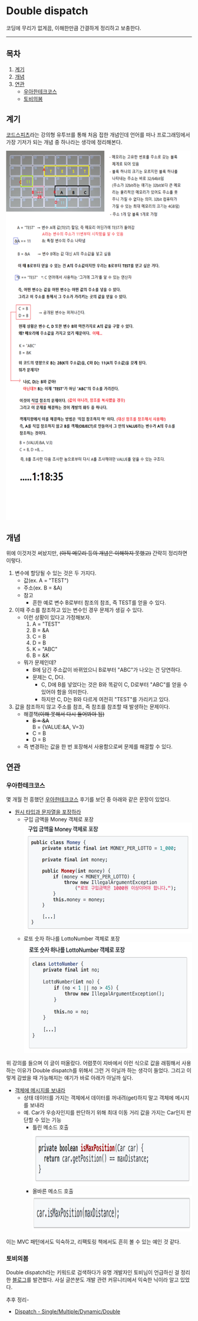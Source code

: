 Double dispatch
=====
코딩에 무리가 없게끔, 이해한만큼 간결하게 정리하고 보충한다.
- - -
## 목차
1. [계기](#계기)
2. [개념](#개념)
3. [연관](#연관)
	* [우아한테크코스](#우아한테크코스)
	* [토비의봄](#토비의봄)

## 계기
[코드스피츠](https://www.youtube.com/watch?v=0j_eGoF8Q98&t=4724s)라는 강의형 유투브를 통해 처음 접한 개념인데 언어를 떠나 프로그래밍에서 가장 기저가 되는 개념 중 하나라는 생각에 정리해본다.  

<img src="../../img/double_dispatch.png" width="500" height="1000"></br>


## 개념
위에 이것저것 써놨지만, ~~(아직 메모리 등의 개념은 이해하지 못했고)~~ 간략히 정리하면 이렇다. 

1. 변수에 할당될 수 있는 것은 두 가지다.
	* 값(ex. A = "TEST")
	* 주소(ex. B = &A)
	* 참고
		* 흔한 예로 변수 B로부터 참조의 참조, 즉 TEST를 얻을 수 있다.
2. 이때 주소를 참조하고 있는 변수인 경우 문제가 생길 수 있다.
	* 이런 상황이 있다고 가정해보자.
		1. A = "TEST" 
		2. B = &A
		3. C = B
		4. D = B
		5. K = "ABC"
		6. B = &K
	* 뭐가 문제인데?
		* B에 담긴 주소값이 바뀌었으니 B로부터 "ABC"가 나오는 건 당연하다.
		* 문제는 C, D다.
			* C, D에 B를 넣었다는 것은 B와 똑같이 C, D로부터 "ABC"를 얻을 수 있어야 함을 의미한다.
			* 하지만 C, D는 B와 다르게 여전히 "TEST"를 가리키고 있다.
3. 값을 참조하지 않고 주소를 참조, 즉 참조를 참조할 때 발생하는 문제이다.
	* 해결책~~(이해 못해서 다시 들어봐야 됨)~~
		* ~~B = &A~~  
		B = {VALUE:&A, V=3}
		* C = B
		* D = B
	* 즉 변경하는 값을 한 번 포장해서 사용함으로써 문제를 해결할 수 있다.

## 연관
### 우아한테크코스
몇 개월 전 흥했던 [우아한테크코스](http://woowabros.github.io/woowabros/2019/05/02/techcourse.html) 후기를 보던 중 아래와 같은 문장이 있었다.  

* [원시 타입과 문자열을 포장하라](http://woowabros.github.io/files/2019-05-02/precourse_3rd_feedback.pdf)
	* 구입 금액을 Money 객체로 포장  
	<img src="../../img/wrapper_Money.png" width="480" height="300"></br>
	* 로또 숫자 하나를 LottoNumber 객체로 포장  
	<img src="../../img/wrapper_LottoNumber.png" width="480" height="300"></br>

위 강의를 들으며 이 글이 떠올랐다. 어렴풋이 자바에서 이런 식으로 값을 래핑해서 사용하는 이유가 Double dispatch를 위해서 그런 거 아닐까 하는 생각이 들었다. 그리고 이렇게 감쌌을 때 가능해지는 얘기가 바로 아래가 아닐까 싶다.  

* [객체에 메시지를 보내라](http://woowabros.github.io/files/2019-05-02/precourse_2nd_feedback.pdf)
	* 상태 데이터를 가지는 객체에서 데이터를 꺼내려(get)하지 말고 객체에 메시지를 보내라
	* 예. Car가 우승자인지를 판단하기 위해 최대 이동 거리 값을 가지는 Car인지 판단할 수 있는 기능
		* 틀린 메소드 호출  
		<img src="../../img/method_call_x.png" width="480" height="150"></br>
		* 올바른 메소드 호출  
		<img src="../../img/method_call_o.png" width="480" height="100"></br>

이는 MVC 패턴에서도 익숙하고, 리팩토링 책에서도 흔히 볼 수 있는 예인 것 같다.
		
### 토비의봄
Double dispatch라는 키워드로 검색하다가 유명 개발자인 토비님이 언급하신 걸 정리한 [블로그](https://multifrontgarden.tistory.com/133)를 발견했다. 사실 글쓴분도 개발 관련 커뮤니티에서 익숙한 닉이라 알고 있었다.  

추후 정리-

* [Dispatch - Single/Multiple/Dynamic/Double](http://codethataint.com/blog/single-dispatch-multiple-dispatch-dynamic-dispatch-double-dispatch/)